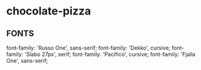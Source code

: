 # chocolate-pizza


## FONTS
font-family: 'Russo One', sans-serif;
font-family: 'Dekko', cursive;
font-family: 'Slabo 27px', serif;
font-family: 'Pacifico', cursive;
font-family: 'Fjalla One', sans-serif;

